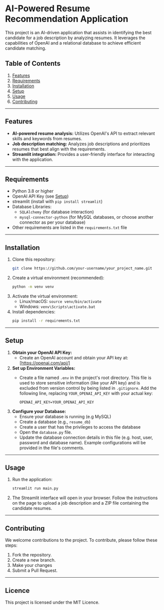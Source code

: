# AI-Powered Resume Recommendation Application

This project is an AI-driven application that assists in identifying the best candidate for a job description by analyzing resumes. It leverages the capabilities of OpenAI and a relational database to achieve efficient candidate matching.

## Table of Contents

1.  [Features](#features)
2.  [Requirements](#requirements)
3.  [Installation](#installation)
4.  [Setup](#setup)
5.  [Usage](#usage)
6.  [Contributing](#contributing)

---

## Features

-   **AI-powered resume analysis:** Utilizes OpenAI's API to extract relevant skills and keywords from resumes.
-   **Job description matching:** Analyzes job descriptions and prioritizes resumes that best align with the requirements.
-   **Streamlit integration:** Provides a user-friendly interface for interacting with the application.

---

## Requirements

-   Python 3.8 or higher
-   OpenAI API Key (see [Setup](#setup))
-   streamlit (install with `pip install streamlit`)
-   Database Libraries:
    *   `SQLAlchemy` (for database interaction)
    *   `mysql-connector-python` (for MySQL databases, or choose another connector as per your database)
-   Other requirements are listed in the `requirements.txt` file

---

## Installation

1.  Clone this repository:
    ```bash
    git clone https://github.com/your-username/your_project_name.git
    ```
2.  Create a virtual environment (recommended):
    ```bash
    python -m venv venv
    ```
3.  Activate the virtual environment:
    *   Linux/macOS: `source venv/bin/activate`
    *   Windows: `venv\Scripts\activate.bat`
4.  Install dependencies:
    ```bash
    pip install -r requirements.txt
    ```

---

## Setup

1.  **Obtain your OpenAI API Key:**
    *   Create an OpenAI account and obtain your API key at: [https://openai.com/api/]
2.  **Set up Environment Variables:**
    *   Create a file named `.env` in the project's root directory. This file is used to store sensitive information (like your API key) and is excluded from version control by being listed in `.gitignore`. Add the following line, replacing `YOUR_OPENAI_API_KEY` with your actual key:

        ```
        OPENAI_API_KEY=YOUR_OPENAI_API_KEY
        ```
3.  **Configure your Database:**
    *   Ensure your database is running (e.g MySQL)
    *   Create a database (e.g., `resume_db`)
    *   Create a user that has the privileges to access the database
    *   Open the `database.py` file.
    *   Update the database connection details in this file (e.g. host, user, password and database name). Example configurations will be provided in the file's comments.

---

## Usage

1.  Run the application:
    ```bash
    streamlit run main.py
    ```
2.  The Streamlit interface will open in your browser. Follow the instructions on the page to upload a job description and a ZIP file containing the candidate resumes.

---
## Contributing
We welcome contributions to the project. To contribute, please follow these steps:
1.  Fork the repository.
2.  Create a new branch.
3.  Make your changes
4.  Submit a Pull Request.

---

## Licence

This project is licensed under the MIT Licence.
